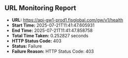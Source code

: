 ## URL Monitoring Report

- **URL:** https://api-gw1-prod1.fisglobal.com/gw/v1/health
- **Start Time:** 2025-07-21T11:41:47.605931
- **End Time:** 2025-07-21T11:41:47.858758
- **Total Time Taken:** 0.252827 seconds
- **HTTP Status Code:** 403
- **Status:** Failure
- **Failure Reason:** HTTP Status Code: 403
